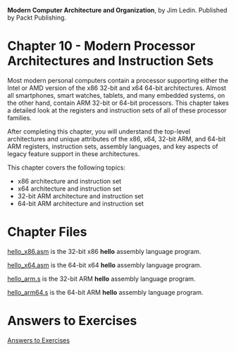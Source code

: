 __Modern Computer Architecture and Organization__, by Jim Ledin. Published by Packt Publishing.
# Chapter 10 - Modern Processor Architectures and Instruction Sets

Most modern personal computers contain a processor supporting either the Intel or AMD
version of the x86 32-bit and x64 64-bit architectures. Almost all smartphones, smart
watches, tablets, and many embedded systems, on the other hand, contain ARM 32-bit
or 64-bit processors. This chapter takes a detailed look at the registers and instruction
sets of all of these processor families.

After completing this chapter, you will understand the top-level architectures and unique
attributes of the x86, x64, 32-bit ARM, and 64-bit ARM registers, instruction sets,
assembly languages, and key aspects of legacy feature support in these architectures.

This chapter covers the following topics:
* x86 architecture and instruction set
* x64 architecture and instruction set
* 32-bit ARM architecture and instruction set
* 64-bit ARM architecture and instruction set

# Chapter Files

[hello_x86.asm](src/hello_x86.asm) is the 32-bit x86 **hello** assembly language program.

[hello_x64.asm](src/hello_x64.asm) is the 64-bit x64 **hello** assembly language program.

[hello_arm.s](src/hello_arm.s) is the 32-bit ARM **hello** assembly language program.

[hello_arm64.s](src/hello_arm64.s) is the 64-bit ARM **hello** assembly language program.

# Answers to Exercises
[Answers to Exercises](Answers%20to%20Exercises/README.md)